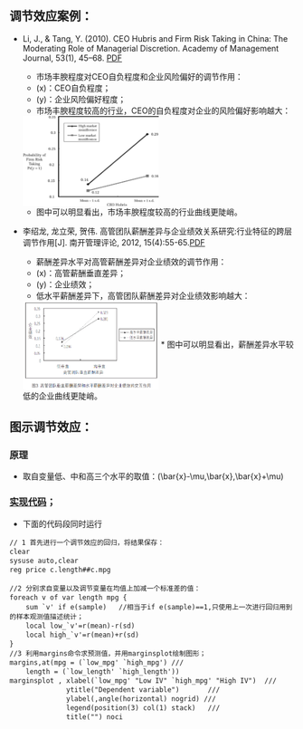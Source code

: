 ## 调节效应案例：
+ Li, J., & Tang, Y. (2010). CEO Hubris and Firm Risk Taking in China: The Moderating Role of Managerial Discretion. Academy of Management Journal, 53(1), 45–68. [PDF](http://www.bm.ust.hk/mgmt/files/staff/papers/JT/AMJ_v53p45_CEO%20hubris.pdf)
    * 市场丰腴程度对CEO自负程度和企业风险偏好的调节作用：
    * \(x\)：CEO自负程度；
    * \(y\)：企业风险偏好程度；
    * 市场丰腴程度较高的行业，CEO的自负程度对企业的风险偏好影响越大：  
    <img src="media/tiaojiexiaoying1.jpg" width="50%" height="50%" div align="center" />  

    * 图中可以明显看出，市场丰腴程度较高的行业曲线更陡峭。

+ 李绍龙, 龙立荣, 贺伟. 高管团队薪酬差异与企业绩效关系研究:行业特征的跨层调节作用[J]. 南开管理评论, 2012, 15(4):55-65.[PDF](http://kdoc.cnki.net/kdoc/docdown/pubdownload.aspx?dk=kdoc%3apdfdown%3ab4a95b09201d42a67ec62a79500bb8e2&lang=GB)
    * 薪酬差异水平对高管薪酬差异对企业绩效的调节作用：
    * \(x\)：高管薪酬垂直差异；
    * \(y\)：企业绩效；
    * 低水平薪酬差异下，高管团队薪酬差异对企业绩效影响越大：  
    <img src="media/tiaojiexiaoying2.png" width="50%" height="50%" div align="center" />
    * 图中可以明显看出，薪酬差异水平较低的企业曲线更陡峭。

## 图示调节效应：
### 原理
+ 取自变量低、中和高三个水平的取值：\(\bar{x}-\mu,\bar{x},\bar{x}+\mu\)


### [实现代码](E:\MyGit\stata\调节效应.do)；
+ 下面的代码段同时运行
```
// 1 首先进行一个调节效应的回归，将结果保存：
clear
sysuse auto,clear
reg price c.length##c.mpg

//2 分别求自变量以及调节变量在均值上加减一个标准差的值：
foreach v of var length mpg {
    sum `v' if e(sample)   //相当于if e(sample)==1,只使用上一次进行回归用到的样本观测值描述统计；
    local low_`v'=r(mean)-r(sd)
    local high_`v'=r(mean)+r(sd)
}
//3 利用margins命令求预测值，并用marginsplot绘制图形；
margins,at(mpg = (`low_mpg' `high_mpg') /// 
    length = (`low_length' `high_length'))
marginsplot , xlabel(`low_mpg' "Low IV" `high_mpg' "High IV")  ///
              ytitle("Dependent variable")       ///
              ylabel(,angle(horizontal) nogrid) ///
              legend(position(3) col(1) stack)   ///
              title("") noci

```

